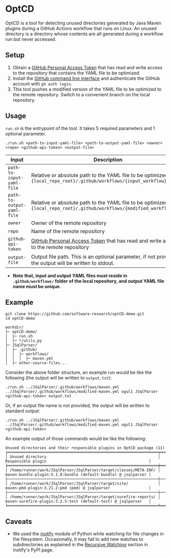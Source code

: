 # OptCD

OptCD is a tool for detecting unused directories generated by Java Maven plugins during a GitHub Actions workflow that runs on Linux. An unused directory is a directory whose contents are all generated during a workflow run but never accessed. 

## Setup
1. Obtain a [GitHub Personal Access Token](https://github.com/settings/tokens) that has read and write access to the repository that contains the YAML file to be optimized.
2. Install the [GitHub command line interface](https://cli.github.com) and authenticate the GitHub account with `gh auth login`.
3. This tool pushes a modified version of the YAML file to be optimized to the remote repository. Switch to a convenient branch on the local repository.

## Usage
`run.sh` is the entrypoint of the tool. It takes 5 required parameters and 1 optional parameter.
```
./run.sh <path-to-input-yaml-file> <path-to-output-yaml-file> <owner> <repo> <github-api-token> <output-file>
```
| Input                      | Description                                                                                                                     |
|----------------------------|---------------------------------------------------------------------------------------------------------------------------------|
| `path-to-input-yaml-file`  | Relative or absolute path to the YAML file to be optimized, e.g., `{local_repo_root}/.github/workflows/{input_workflow}.yml`    |
| `path-to-output-yaml-file` | Relative or absolute path to the YAML file to be optimized, e.g., `{local_repo_root}/.github/workflows/{modified_workflow}.yml` |
| `owner`                    | Owner of the remote repository                                                                                                  |                                                                                                 |
| `repo`                     | Name of the remote repository                                                                                                   |
| `github-api-token`         | [GitHub Personal Access Token](https://github.com/settings/tokens) that has read and write access to the remote repository      |
| `output-file`              | Output file path. This is an optional parameter, if not provided, the output will be written to stdout.                         |

* **Note that, input and output YAML files must reside in `.github/workflows/` folder of the local repository, and output YAML file name must be unique.**


## Example
```
git clone https://github.com/software-research/optCD-demo.git
cd optCD-demo
```
```
workdir/
├─ optCD-demo/
│  ├─ run.sh
│  ├─ */utils.py
├─ JSqlParser/
│  ├─ .github/
│  │  ├─ workflows/
│  │  │  ├─ maven.yml
│  ├─ other-source-files...
```
Consider the above folder structure, an example run would be like the following (the output will be written to `output.txt`):

```
./run.sh ../JSqlParser/.github/workflows/maven.yml ../JSqlParser/.github/workflows/modified-maven.yml ogul1 JSqlParser <github-api-token> output.txt
```

Or, if an output file name is not provided, the output will be written to standard output:

```
./run.sh ../JSqlParser/.github/workflows/maven.yml ../JSqlParser/.github/workflows/modified-maven.yml ogul1 JSqlParser <github-api-token>
```

An example output of those commands would be like the following:

```
Unused directories and their responsible plugins in OptCD package (11)
╒══════════════════════════════════════════════════════════════════╤════════════════════════════════════════════════════════════════╕
│ Unused directory                                                 │ Responsible plugin                                             │
╞══════════════════════════════════════════════════════════════════╪════════════════════════════════════════════════════════════════╡
│ /home/runner/work/JSqlParser/JSqlParser/target/classes/META-INF/ │ maven-bundle-plugin:5.1.8:bundle (default-bundle) @ jsqlparser │
├──────────────────────────────────────────────────────────────────┼────────────────────────────────────────────────────────────────┤
│ /home/runner/work/JSqlParser/JSqlParser/target/site/             │ maven-pmd-plugin:3.21.2:pmd (pmd) @ jsqlparser                 │
├──────────────────────────────────────────────────────────────────┼────────────────────────────────────────────────────────────────┤
│ /home/runner/work/JSqlParser/JSqlParser/target/surefire-reports/ │ maven-surefire-plugin:3.2.5:test (default-test) @ jsqlparser   │
╘══════════════════════════════════════════════════════════════════╧════════════════════════════════════════════════════════════════╛
```

## Caveats

* We used the [inotify](https://pypi.org/project/inotify/) module of Python while watching for file changes in the filesystem. Occasionally, it may fail to add new watches to subdirectories as explained in the [Recursive Watching](https://pypi.org/project/inotify/) section in inotify's PyPI page. 